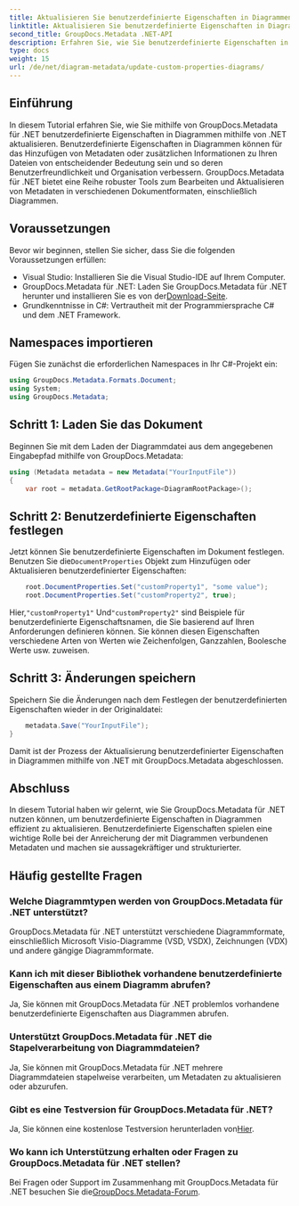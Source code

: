 ```yaml
---
title: Aktualisieren Sie benutzerdefinierte Eigenschaften in Diagrammen mit .NET
linktitle: Aktualisieren Sie benutzerdefinierte Eigenschaften in Diagrammen mit .NET
second_title: GroupDocs.Metadata .NET-API
description: Erfahren Sie, wie Sie benutzerdefinierte Eigenschaften in Diagrammen mithilfe von .NET mit GroupDocs.Metadata für .NET aktualisieren. Verbessern Sie Metadaten ganz einfach.
type: docs
weight: 15
url: /de/net/diagram-metadata/update-custom-properties-diagrams/
---
```

## Einführung
In diesem Tutorial erfahren Sie, wie Sie mithilfe von GroupDocs.Metadata für .NET benutzerdefinierte Eigenschaften in Diagrammen mithilfe von .NET aktualisieren. Benutzerdefinierte Eigenschaften in Diagrammen können für das Hinzufügen von Metadaten oder zusätzlichen Informationen zu Ihren Dateien von entscheidender Bedeutung sein und so deren Benutzerfreundlichkeit und Organisation verbessern. GroupDocs.Metadata für .NET bietet eine Reihe robuster Tools zum Bearbeiten und Aktualisieren von Metadaten in verschiedenen Dokumentformaten, einschließlich Diagrammen.
## Voraussetzungen
Bevor wir beginnen, stellen Sie sicher, dass Sie die folgenden Voraussetzungen erfüllen:
- Visual Studio: Installieren Sie die Visual Studio-IDE auf Ihrem Computer.
-  GroupDocs.Metadata für .NET: Laden Sie GroupDocs.Metadata für .NET herunter und installieren Sie es von der[Download-Seite](https://releases.groupdocs.com/metadata/net/).
- Grundkenntnisse in C#: Vertrautheit mit der Programmiersprache C# und dem .NET Framework.

## Namespaces importieren
Fügen Sie zunächst die erforderlichen Namespaces in Ihr C#-Projekt ein:
```csharp
using GroupDocs.Metadata.Formats.Document;
using System;
using GroupDocs.Metadata;
```
## Schritt 1: Laden Sie das Dokument
Beginnen Sie mit dem Laden der Diagrammdatei aus dem angegebenen Eingabepfad mithilfe von GroupDocs.Metadata:
```csharp
using (Metadata metadata = new Metadata("YourInputFile"))
{
    var root = metadata.GetRootPackage<DiagramRootPackage>();
```
## Schritt 2: Benutzerdefinierte Eigenschaften festlegen
 Jetzt können Sie benutzerdefinierte Eigenschaften im Dokument festlegen. Benutzen Sie die`DocumentProperties` Objekt zum Hinzufügen oder Aktualisieren benutzerdefinierter Eigenschaften:
```csharp
    root.DocumentProperties.Set("customProperty1", "some value");
    root.DocumentProperties.Set("customProperty2", true);
```
 Hier,`"customProperty1"` Und`"customProperty2"` sind Beispiele für benutzerdefinierte Eigenschaftsnamen, die Sie basierend auf Ihren Anforderungen definieren können. Sie können diesen Eigenschaften verschiedene Arten von Werten wie Zeichenfolgen, Ganzzahlen, Boolesche Werte usw. zuweisen.
## Schritt 3: Änderungen speichern
Speichern Sie die Änderungen nach dem Festlegen der benutzerdefinierten Eigenschaften wieder in der Originaldatei:
```csharp
    metadata.Save("YourInputFile");
}
```
Damit ist der Prozess der Aktualisierung benutzerdefinierter Eigenschaften in Diagrammen mithilfe von .NET mit GroupDocs.Metadata abgeschlossen.

## Abschluss
In diesem Tutorial haben wir gelernt, wie Sie GroupDocs.Metadata für .NET nutzen können, um benutzerdefinierte Eigenschaften in Diagrammen effizient zu aktualisieren. Benutzerdefinierte Eigenschaften spielen eine wichtige Rolle bei der Anreicherung der mit Diagrammen verbundenen Metadaten und machen sie aussagekräftiger und strukturierter.

## Häufig gestellte Fragen
### Welche Diagrammtypen werden von GroupDocs.Metadata für .NET unterstützt?
GroupDocs.Metadata für .NET unterstützt verschiedene Diagrammformate, einschließlich Microsoft Visio-Diagramme (VSD, VSDX), Zeichnungen (VDX) und andere gängige Diagrammformate.
### Kann ich mit dieser Bibliothek vorhandene benutzerdefinierte Eigenschaften aus einem Diagramm abrufen?
Ja, Sie können mit GroupDocs.Metadata für .NET problemlos vorhandene benutzerdefinierte Eigenschaften aus Diagrammen abrufen.
### Unterstützt GroupDocs.Metadata für .NET die Stapelverarbeitung von Diagrammdateien?
Ja, Sie können mit GroupDocs.Metadata für .NET mehrere Diagrammdateien stapelweise verarbeiten, um Metadaten zu aktualisieren oder abzurufen.
### Gibt es eine Testversion für GroupDocs.Metadata für .NET?
 Ja, Sie können eine kostenlose Testversion herunterladen von[Hier](https://releases.groupdocs.com/).
### Wo kann ich Unterstützung erhalten oder Fragen zu GroupDocs.Metadata für .NET stellen?
 Bei Fragen oder Support im Zusammenhang mit GroupDocs.Metadata für .NET besuchen Sie die[GroupDocs.Metadata-Forum](https://forum.groupdocs.com/c/metadata/14).